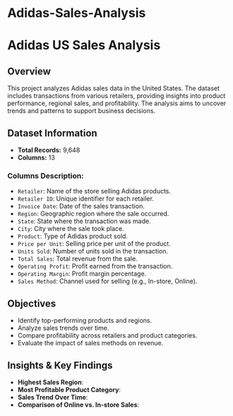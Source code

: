# Adidas-Sales-Analysis
# Adidas US Sales Analysis

## Overview
This project analyzes Adidas sales data in the United States. The dataset includes transactions from various retailers, providing insights into product performance, regional sales, and profitability. The analysis aims to uncover trends and patterns to support business decisions.

## Dataset Information
- **Total Records:** 9,648
- **Columns:** 13

### Columns Description:
- `Retailer`: Name of the store selling Adidas products.
- `Retailer ID`: Unique identifier for each retailer.
- `Invoice Date`: Date of the sales transaction.
- `Region`: Geographic region where the sale occurred.
- `State`: State where the transaction was made.
- `City`: City where the sale took place.
- `Product`: Type of Adidas product sold.
- `Price per Unit`: Selling price per unit of the product.
- `Units Sold`: Number of units sold in the transaction.
- `Total Sales`: Total revenue from the sale.
- `Operating Profit`: Profit earned from the transaction.
- `Operating Margin`: Profit margin percentage.
- `Sales Method`: Channel used for selling (e.g., In-store, Online).

## Objectives
- Identify top-performing products and regions.
- Analyze sales trends over time.
- Compare profitability across retailers and product categories.
- Evaluate the impact of sales methods on revenue.


## Insights & Key Findings
- **Highest Sales Region**: 
- **Most Profitable Product Category**:
- **Sales Trend Over Time**: 
- **Comparison of Online vs. In-store Sales**: 



